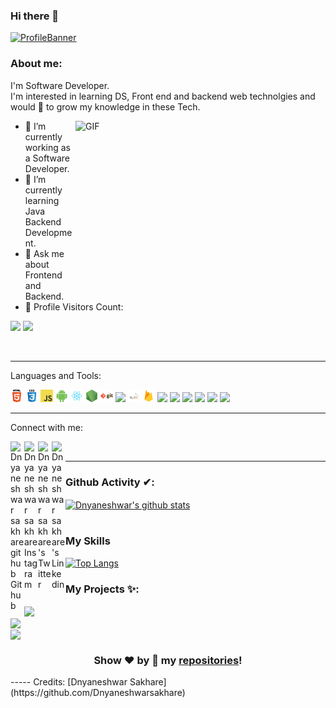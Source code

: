 ### Hi there 👋

[![ProfileBanner](https://avatars.githubusercontent.com/u/46813756?s=460&u=073759a73f86ce72684fe692527510f95a65a73f&v=4)](https://Dnyaneshwarsakhare.github.io)

### About me:
I'm Software Developer.<br/>
I'm interested in learning DS, Front end and backend web technolgies and would 💖 to grow my knowledge in these Tech.

<img align="right" alt="GIF" src="https://owaisnoor.info/blog/wp-content/uploads/2019/03/maxresdefault.jpg" width="400" height="280" />


- 🔭 I’m currently working as a Software Developer.
- 🌱 I’m currently learning Java Backend Development.
- 💬 Ask me about Frontend and Backend.
- 🎢 Profile Visitors Count:  

![](https://komarev.com/ghpvc/?username=Dnyaneshwarsakhare&label=PROFILE+VIEWS&color=green)
![](https://visitor-badge.glitch.me/badge?page_id=Dnyaneshwarsakhare.Dnyaneshwarsakhare)


<br/>

---

Languages and Tools:


<code><img height="20" src="https://raw.githubusercontent.com/github/explore/80688e429a7d4ef2fca1e82350fe8e3517d3494d/topics/html/html.png"></code>
<code><img height="20" src="https://raw.githubusercontent.com/github/explore/80688e429a7d4ef2fca1e82350fe8e3517d3494d/topics/css/css.png"></code>
<code><img height="20" src="https://raw.githubusercontent.com/github/explore/80688e429a7d4ef2fca1e82350fe8e3517d3494d/topics/javascript/javascript.png"></code>
<code><img height="20" src="https://raw.githubusercontent.com/github/explore/80688e429a7d4ef2fca1e82350fe8e3517d3494d/topics/android/android.png"></code>
<code><img height="20" src="https://raw.githubusercontent.com/github/explore/80688e429a7d4ef2fca1e82350fe8e3517d3494d/topics/react/react.png"></code> 
<code><img height="20" src="https://raw.githubusercontent.com/github/explore/80688e429a7d4ef2fca1e82350fe8e3517d3494d/topics/nodejs/nodejs.png"></code>
<code><img height="20" src="https://raw.githubusercontent.com/github/explore/80688e429a7d4ef2fca1e82350fe8e3517d3494d/topics/git/git.png"></code>
<code><img height="20" src="https://upload.wikimedia.org/wikipedia/commons/thumb/a/ae/Github-desktop-logo-symbol.svg/1024px-Github-desktop-logo-symbol.svg.png"></code>
<code><img height="20" src="https://raw.githubusercontent.com/github/explore/80688e429a7d4ef2fca1e82350fe8e3517d3494d/topics/mysql/mysql.png"></code>
<code><img height="20" src="https://raw.githubusercontent.com/github/explore/80688e429a7d4ef2fca1e82350fe8e3517d3494d/topics/firebase/firebase.png"></code>
<code><img height="20" src="https://upload.wikimedia.org/wikipedia/commons/thumb/b/b2/Bootstrap_logo.svg/1024px-Bootstrap_logo.svg.png"></code>
<code><img height="20" src="https://cdn.iconscout.com/icon/free/png-512/c-programming-569564.png"></code>
<code><img height="20" src="https://e7.pngegg.com/pngimages/46/626/png-clipart-c-logo-the-c-programming-language-computer-icons-computer-programming-source-code-programming-miscellaneous-template.png"></code>
<code><img height="20" src="https://upload.wikimedia.org/wikipedia/en/d/d2/Sublime_Text_3_logo.png"></code>
<code><img height="20" src="https://banner2.cleanpng.com/20181122/krs/kisspng-java-programming-language-selenium-computer-softwa-july-2-16-halab-4-dev-5bf78387a7bb41.028192901542947719687.jpg"></code>
<code><img height="20" src="https://upload.wikimedia.org/wikipedia/commons/thumb/9/9a/Visual_Studio_Code_1.35_icon.svg/1024px-Visual_Studio_Code_1.35_icon.svg.png"></code>
 <br/>

---

Connect with me:

<a href="https://github.com/Dnyaneshwarsakhare">
  <img align="left" alt="Dnyaneshwar sakhare github Github" width="22px" src="https://upload.wikimedia.org/wikipedia/commons/thumb/a/ae/Github-desktop-logo-symbol.svg/1024px-Github-desktop-logo-symbol.svg.png" />
</a>

<a href="https://instagram.com/dnyaneshwar_s22">
  <img align="left" alt="Dnyaneshwar sakhare Instagram" width="22px" src="https://upload.wikimedia.org/wikipedia/commons/thumb/a/a5/Instagram_icon.png/600px-Instagram_icon.png" />
</a>

<a href="https://twitter.com/DnyaneshwarS22">
  <img align="left" alt="Dnyaneshwar sakhare's Twitter" width="22px" src="https://cdn2.iconfinder.com/data/icons/metro-uinvert-dock/256/Twitter_NEW.png" />
</a>

<a href="https://linkedin.com/in/dnyaneshwar-sakhare">
  <img align="left" alt="Dnyaneshwar sakhare's Linkedin" width="22px" src="https://cdn3.iconfinder.com/data/icons/inficons/512/linkedin.png" />
</a>

<br/>



---

### Github Activity ✔:


<a href="https://github.com/Dnyaneshwarsakhare">
 <img align="center" src="https://github-readme-stats.vercel.app/api?username=Dnyaneshwarsakhare&show_icons=true&theme=tokyonight&line_height=27" alt="Dnyaneshwar's github stats"/>
</a>

<br/>
<br/>


### My Skills 

[![Top Langs](https://github-readme-stats.vercel.app/api/top-langs/?username=Dnyaneshwarsakhare&layout=compact&theme=tokyonight)](https://github.com/Dnyaneshwarsakhare/github-readme-stats)

### My Projects ✨:
  
<a href="https://github.com/Dnyaneshwarsakhare/Portfolio">
  <img align="center" src="https://github-readme-stats.vercel.app/api/pin/?username=Dnyaneshwarsakhare&repo=Portfolio&theme=tokyonight" />
</a>

<br/>
<a href="https://github.com/Dnyaneshwarsakhare/rationapp-frontend">
 <img align="center" src="https://github-readme-stats.vercel.app/api/pin/?username=Dnyaneshwarsakhare&repo=rationapp-frontend&theme=tokyonight" />
</a>
<br/>
<a href="https://github.com/Dnyaneshwarsakhare/rationapp-backend">
 <img align="center" src="https://github-readme-stats.vercel.app/api/pin/?username=Dnyaneshwarsakhare&repo=rationapp-backend&theme=tokyonight" />
</a>


<div align="center">
  

### Show ❤️ by 🌟 my [repositories](https://github.com/Dnyaneshwarsakhare?tab=repositories)!

</div>
-----
Credits: [Dnyaneshwar Sakhare](https://github.com/Dnyaneshwarsakhare)


